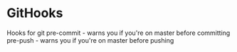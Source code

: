 # GitHooks
Hooks for git
pre-commit - warns you if you're on master before committing 
pre-push - warns you if you're on master before pushing
